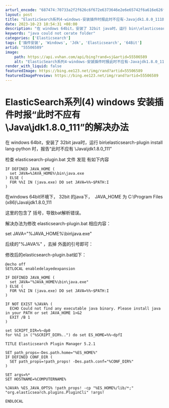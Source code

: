 ```yaml
---
arturl_encode: "687474:70733a2f2f626c6f672e6373646e2e6e65742f6a616e626f78:2f61727469636c652f64657461696c732f3535353036353839"
layout: post
title: "ElasticSearch系列4-windows-安装插件时报此时不应有-Javajdk1.8.0_111的解决办法"
date: 2023-10-23 18:54:31 +08:00
description: "在 windows 64bit，安装了 32bit java时，运行 bin\\elasticsear"
keywords: "java could not cerate folder"
categories: ['Elasticsearch']
tags: ['插件安装', 'Windows', 'Jdk', 'Elasticsearch', '64Bit']
artid: "55506589"
image:
    path: https://api.vvhan.com/api/bing?rand=sj&artid=55506589
    alt: "ElasticSearch系列4-windows-安装插件时报此时不应有-Javajdk1.8.0_111的解决办法"
render_with_liquid: false
featuredImage: https://bing.ee123.net/img/rand?artid=55506589
featuredImagePreview: https://bing.ee123.net/img/rand?artid=55506589
---
```


# ElasticSearch系列(4) windows 安装插件时报“此时不应有 \Java\jdk1.8.0_111”的解决办法

在 windows 64bit，安装了 32bit java时，运行 bin\elasticsearch-plugin install lang-python 时，报告“此时不应有 \Java\jdk1.8.0_111”

检查 elasticsearch-plugin.bat 文件 发现 有如下内容

```plain
IF DEFINED JAVA_HOME (
  set JAVA=%JAVA_HOME%\bin\java.exe
) ELSE (
  FOR %%I IN (java.exe) DO set JAVA=%%~$PATH:I
)

```

  
在windows 64bit环境下， 32bit 的java下，  JAVA_HOME 为 C:\Program Files (x86)\Java\jdk1.8.0_111

这里的包含了 括号，导致bat解析错误。

解决办法为修改 elasticsearch-plugin.bat 相应内容：

set JAVA="%JAVA_HOME%\bin\java.exe"

后续的"%JAVA%" ，去掉 外面的引号即可：

修改后的elasticsearch-plugin.bat如下：

```plain
@echo off
SETLOCAL enabledelayedexpansion

IF DEFINED JAVA_HOME (
  set JAVA="%JAVA_HOME%\bin\java.exe"
) ELSE (
  FOR %%I IN (java.exe) DO set JAVA=%%~$PATH:I
)

IF NOT EXIST %JAVA% (
  ECHO Could not find any executable java binary. Please install java in your PATH or set JAVA_HOME 1>&2
  EXIT /B 1
)

set SCRIPT_DIR=%~dp0
for %%I in ("%SCRIPT_DIR%..") do set ES_HOME=%%~dpfI

TITLE Elasticsearch Plugin Manager 5.2.1

SET path_props=-Des.path.home="%ES_HOME%"
IF DEFINED CONF_DIR (
  SET path_props=!path_props! -Des.path.conf="%CONF_DIR%"
)

SET args=%*
SET HOSTNAME=%COMPUTERNAME%

%JAVA% %ES_JAVA_OPTS% !path_props! -cp "%ES_HOME%/lib/*;" "org.elasticsearch.plugins.PluginCli" !args!

ENDLOCAL
```
